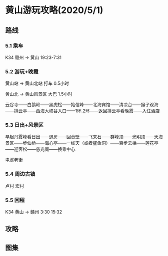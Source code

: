# 黄山游玩攻略(2020/5/1)

## 路线

### 5.1 乘车

K34 赣州 -> 黄山 19:23-7:31

### 5.2 游玩+晚霞

黄山站 -> 黄山北站 打车 0.5小时

黄山北 -> 黄山风景区 大巴 1.5小时

云谷寺——白鹅岭——黑虎松——始信峰——北海宾馆——清凉台——猴子观海——排云亭——西海大峡谷入口——1环.2环——返回排云亭看晚霞——入住酒店

### 5.3 日出+风景区

早起丹霞峰看日出——退房——回音壁——飞来石——群峰顶——光明顶——天海景区——步仙桥——海心亭——一线天（或者鳌鱼洞）——百步云梯——莲花亭——迎客松——慈光阁——换乘中心

屯溪老街

### 5.4 周边古镇

卢村 宏村

### 5.5 回程

K34 黄山 -> 赣州 3:30 15:32

## 攻略

## 图集
